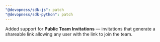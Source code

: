 ```yaml
---
"@devopness/sdk-js": patch
"@devopness/sdk-python": patch
---
```


Added support for **Public Team Invitations** — invitations that generate a shareable link allowing any user with the link to join the team.
